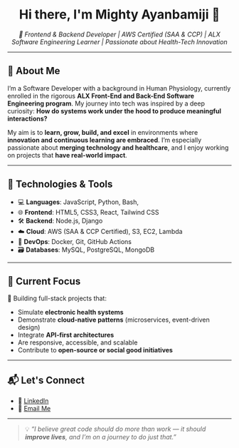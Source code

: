 <h1 align="center">Hi there, I'm Mighty Ayanbamiji 👋</h1>

<p align="center">
  <em>🚀 Frontend & Backend Developer | AWS Certified (SAA & CCP) | ALX Software Engineering Learner | Passionate about Health-Tech Innovation</em>
</p>

---

## 🧠 About Me

I’m a Software Developer with a background in Human Physiology, currently enrolled in the rigorous **ALX Front-End and Back-End Software Engineering program**. My journey into tech was inspired by a deep curiosity: **How do systems work under the hood to produce meaningful interactions?**

My aim is to **learn, grow, build, and excel** in environments where **innovation and continuous learning are embraced**. I’m especially passionate about **merging technology and healthcare**, and I enjoy working on projects that **have real-world impact**.

---

## 🔧 Technologies & Tools

- 💻 **Languages**: JavaScript, Python, Bash,
- 🌐 **Frontend**: HTML5, CSS3, React, Tailwind CSS
- 🛠️ **Backend**: Node.js, Django
- ☁️ **Cloud**: AWS (SAA & CCP Certified), S3, EC2, Lambda
- 🐳 **DevOps**: Docker, Git, GitHub Actions
- 🗃️ **Databases**: MySQL, PostgreSQL, MongoDB

---

## 🎯 Current Focus

🔨 Building full-stack projects that:

- Simulate **electronic health systems**
- Demonstrate **cloud-native patterns** (microservices, event-driven design)
- Integrate **API-first architectures**
- Are responsive, accessible, and scalable
- Contribute to **open-source or social good initiatives**

---

## 📬 Let's Connect

- 💼 [LinkedIn](www.linkedin.com/in/mighty-ayanbamiji-224626167)
- 📨 [Email Me](mailto:mightytomisin@gmail.com)


---

> 💡 _“I believe great code should do more than work — it should **improve lives**, and I’m on a journey to do just that.”_

